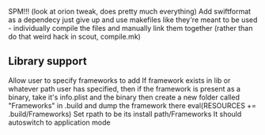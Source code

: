SPM!!! (look at orion tweak, does pretty much everything)
Add swiftformat as a dependecy
just give up and use makefiles like they're meant to be used - individually compile the files and manually link them together (rather than do that weird hack in scout, compile.mk)

## Library support
Allow user to specify frameworks to add
If framework exists in lib or whatever path user has specified, then if the framework is present as a binary, take it's info.plist and the binary then create a new folder called "Frameworks" in .build and dump the framework there
eval(RESOURCES += .build/Frameworks)
Set rpath to be its install path/Frameworks
It should autoswitch to application mode

